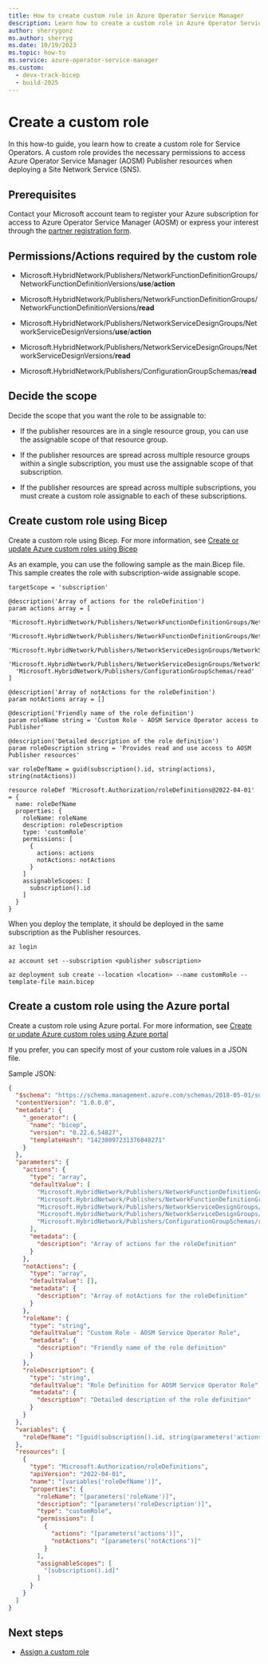 ```yaml
---
title: How to create custom role in Azure Operator Service Manager
description: Learn how to create a custom role in Azure Operator Service Manager.
author: sherrygonz
ms.author: sherryg
ms.date: 10/19/2023
ms.topic: how-to
ms.service: azure-operator-service-manager
ms.custom:
  - devx-track-bicep
  - build-2025
---
```


# Create a custom role

In this how-to guide, you learn how to create a custom role for Service Operators. A custom role provides the necessary permissions to access Azure Operator Service Manager (AOSM) Publisher resources when deploying a Site Network Service (SNS).

## Prerequisites

Contact your Microsoft account team to register your Azure subscription for access to Azure Operator Service Manager (AOSM) or express your interest through the [partner registration form](https://forms.office.com/pages/responsepage.aspx?id=v4j5cvGGr0GRqy180BHbR7lMzG3q6a5Hta4AIflS-llUMlNRVVZFS00xOUNRM01DNkhENURXU1o2TS4u).

## Permissions/Actions required by the custom role

- Microsoft.HybridNetwork/Publishers/NetworkFunctionDefinitionGroups/NetworkFunctionDefinitionVersions/**use**/**action**

- Microsoft.HybridNetwork/Publishers/NetworkFunctionDefinitionGroups/NetworkFunctionDefinitionVersions/**read**

- Microsoft.HybridNetwork/Publishers/NetworkServiceDesignGroups/NetworkServiceDesignVersions/**use**/**action**

- Microsoft.HybridNetwork/Publishers/NetworkServiceDesignGroups/NetworkServiceDesignVersions/**read**

- Microsoft.HybridNetwork/Publishers/ConfigurationGroupSchemas/**read**

## Decide the scope

Decide the scope that you want the role to be assignable to:

- If the publisher resources are in a single resource group, you can use the assignable scope of that resource group.

- If the publisher resources are spread across multiple resource groups within a single subscription, you must use the assignable scope of that subscription.

- If the publisher resources are spread across multiple subscriptions, you must create a custom role assignable to each of these subscriptions.

## Create custom role using Bicep

Create a custom role using Bicep. For more information, see [Create or update Azure custom roles using Bicep](/azure/role-based-access-control/custom-roles-bicep?tabs=CLI)

As an example, you can use the following sample as the main.Bicep file. This sample creates the role with subscription-wide assignable scope.

```
targetScope = 'subscription'

@description('Array of actions for the roleDefinition')
param actions array = [
  'Microsoft.HybridNetwork/Publishers/NetworkFunctionDefinitionGroups/NetworkFunctionDefinitionVersions/use/action'
  'Microsoft.HybridNetwork/Publishers/NetworkFunctionDefinitionGroups/NetworkFunctionDefinitionVersions/read'
  'Microsoft.HybridNetwork/Publishers/NetworkServiceDesignGroups/NetworkServiceDesignVersions/use/action'
  'Microsoft.HybridNetwork/Publishers/NetworkServiceDesignGroups/NetworkServiceDesignVersions/read'
  'Microsoft.HybridNetwork/Publishers/ConfigurationGroupSchemas/read'
]

@description('Array of notActions for the roleDefinition')
param notActions array = []

@description('Friendly name of the role definition')
param roleName string = 'Custom Role - AOSM Service Operator access to Publisher'

@description('Detailed description of the role definition')
param roleDescription string = 'Provides read and use access to AOSM Publisher resources'

var roleDefName = guid(subscription().id, string(actions), string(notActions))

resource roleDef 'Microsoft.Authorization/roleDefinitions@2022-04-01' = {
  name: roleDefName
  properties: {
    roleName: roleName
    description: roleDescription
    type: 'customRole'
    permissions: [
      {
        actions: actions
        notActions: notActions
      }
    ]
    assignableScopes: [
      subscription().id
    ]
  }
}
```
When you deploy the template, it should be deployed in the same subscription as the Publisher resources.

```azurecli
az login

az account set --subscription <publisher subscription>

az deployment sub create --location <location> --name customRole --template-file main.bicep 
```

## Create a custom role using the Azure portal

Create a custom role using Azure portal. For more information, see [Create or update Azure custom roles using Azure portal](/azure/role-based-access-control/custom-roles-portal)

If you prefer, you can specify most of your custom role values in a JSON file. 

Sample JSON:

```json
{
  "$schema": "https://schema.management.azure.com/schemas/2018-05-01/subscriptionDeploymentTemplate.json#",
  "contentVersion": "1.0.0.0",
  "metadata": {
    "_generator": {
      "name": "bicep",
      "version": "0.22.6.54827",
      "templateHash": "14238097231376848271"
    }
  },
  "parameters": {
    "actions": {
      "type": "array",
      "defaultValue": [
        "Microsoft.HybridNetwork/Publishers/NetworkFunctionDefinitionGroups/NetworkFunctionDefinitionVersions/use/action",
        "Microsoft.HybridNetwork/Publishers/NetworkFunctionDefinitionGroups/NetworkFunctionDefinitionVersions/read",
        "Microsoft.HybridNetwork/Publishers/NetworkServiceDesignGroups/NetworkServiceDesignVersions/use/action",
        "Microsoft.HybridNetwork/Publishers/NetworkServiceDesignGroups/NetworkServiceDesignVersions/read",
        "Microsoft.HybridNetwork/Publishers/ConfigurationGroupSchemas/read"
      ],
      "metadata": {
        "description": "Array of actions for the roleDefinition"
      }
    },
    "notActions": {
      "type": "array",
      "defaultValue": [],
      "metadata": {
        "description": "Array of notActions for the roleDefinition"
      }
    },
    "roleName": {
      "type": "string",
      "defaultValue": "Custom Role - AOSM Service Operator Role",
      "metadata": {
        "description": "Friendly name of the role definition"
      }
    },
    "roleDescription": {
      "type": "string",
      "defaultValue": "Role Definition for AOSM Service Operator Role",
      "metadata": {
        "description": "Detailed description of the role definition"
      }
    }
  },
  "variables": {
    "roleDefName": "[guid(subscription().id, string(parameters('actions')), string(parameters('notActions')))]"
  },
  "resources": [
    {
      "type": "Microsoft.Authorization/roleDefinitions",
      "apiVersion": "2022-04-01",
      "name": "[variables('roleDefName')]",
      "properties": {
        "roleName": "[parameters('roleName')]",
        "description": "[parameters('roleDescription')]",
        "type": "customRole",
        "permissions": [
          {
            "actions": "[parameters('actions')]",
            "notActions": "[parameters('notActions')]"
          }
        ],
        "assignableScopes": [
          "[subscription().id]"
        ]
      }
    }
  ]
}
```

## Next steps

- [Assign a custom role](how-to-assign-custom-role.md)
